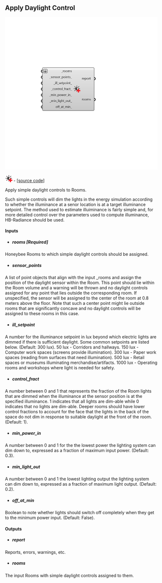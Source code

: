 ## Apply Daylight Control

![](../../images/components/Apply_Daylight_Control.png)

![](../../images/icons/Apply_Daylight_Control.png) - [[source code]](https://github.com/ladybug-tools/honeybee-grasshopper-energy/blob/master/honeybee_grasshopper_energy/src//HB%20Apply%20Daylight%20Control.py)


Apply simple daylight controls to Rooms. 

Such simple controls will dim the lights in the energy simulation according to whether the illuminance at a senor location is at a target illuminance setpoint. The method used to estimate illuiminance is fairly simple and, for more detailed control over the parameters used to compute illuminance, HB-Radiance should be used. 



#### Inputs
* ##### rooms [Required]
Honeybee Rooms to which simple daylight controls should be assigned. 
* ##### sensor_points 
A list of point objects that align with the input _rooms and assign the position of the daylight sensor within the Room. This point should lie within the Room volume and a warning will be thrown and no daylight controls assigned for any point that lies outside the corresponding room. If unspecified, the sensor will be assigned to the center of the room at 0.8 meters above the floor. Note that such a center point might lie outside rooms that are significantly concave and no daylight controls will be assigned to these rooms in this case. 
* ##### ill_setpoint 
A number for the illuminance setpoint in lux beyond which electric lights are dimmed if there is sufficient daylight. Some common setpoints are listed below. (Default: 300 lux). 
50 lux - Corridors and hallways. 150 lux - Computer work spaces (screens provide illumination). 300 lux - Paper work spaces (reading from surfaces that need illumination). 500 lux - Retail spaces or museums illuminating merchandise/artifacts. 1000 lux - Operating rooms and workshops where light is needed for safety. 
* ##### control_fract 
A number between 0 and 1 that represents the fraction of the Room lights that are dimmed when the illuminance at the sensor position is at the specified illuminance. 1 indicates that all lights are dim-able while 0 indicates that no lights are dim-able. Deeper rooms should have lower control fractions to account for the face that the lights in the back of the space do not dim in response to suitable daylight at the front of the room. (Default: 1). 
* ##### min_power_in 
A number between 0 and 1 for the the lowest power the lighting system can dim down to, expressed as a fraction of maximum input power. (Default: 0.3). 
* ##### min_light_out 
A number between 0 and 1 the lowest lighting output the lighting system can dim down to, expressed as a fraction of maximum light output. (Default: 0.2). 
* ##### off_at_min 
Boolean to note whether lights should switch off completely when they get to the minimum power input. (Default: False). 

#### Outputs
* ##### report
Reports, errors, warnings, etc. 
* ##### rooms
The input Rooms with simple daylight controls assigned to them. 